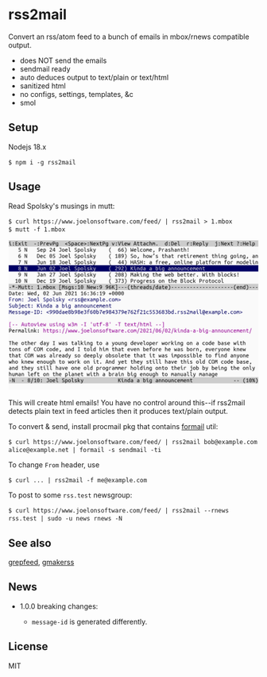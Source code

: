 # rss2mail

Convert an rss/atom feed to a bunch of emails in mbox/rnews compatible
output.

* does NOT send the emails
* sendmail ready
* auto deduces output to text/plain or text/html
* sanitized html
* no configs, settings, templates, &c
* smol

## Setup

Nodejs 18.x

    $ npm i -g rss2mail

## Usage

Read Spolsky's musings in mutt:

~~~
$ curl https://www.joelonsoftware.com/feed/ | rss2mail > 1.mbox
$ mutt -f 1.mbox
~~~

![](screenshot.png)

This will create html emails! You have no control around this--if
rss2mail detects plain text in feed articles then it produces
text/plain output.

To convert & send, install procmail pkg that contains [formail][] util:

    $ curl https://www.joelonsoftware.com/feed/ | rss2mail bob@example.com alice@example.net | formail -s sendmail -ti

To change `From` header, use

    $ curl ... | rss2mail -f me@example.com

To post to some `rss.test` newsgroup:

    $ curl https://www.joelonsoftware.com/feed/ | rss2mail --rnews rss.test | sudo -u news rnews -N

## See also

[grepfeed](https://github.com/gromnitsky/grepfeed),
[gmakerss](https://github.com/gromnitsky/gmakerss)

## News

* 1.0.0 breaking changes:

    * `message-id` is generated differently.

## License

MIT

[formail]: https://manpages.debian.org/unstable/procmail/formail.1.en.html
